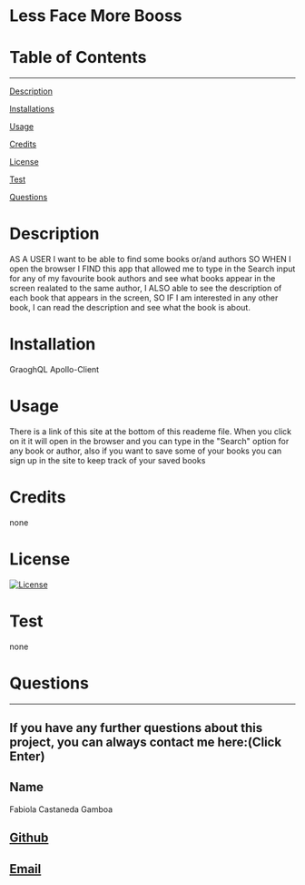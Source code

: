  
  # Less Face More Booss

  # Table of Contents
  _________________________________

[Description](#Description)

[Installations](#Installations)

[Usage](#Usage)

[Credits](#Credits)

[License](#License)

[Test](#Test)

[Questions](#Questions)
 

  # Description
   AS A USER I want to be able to find some books or/and authors SO WHEN  I open the browser I FIND this app that allowed me to type in the Search input for any of my favourite book authors and see what books appear in the screen realated to the same author, I ALSO able to see the description of each book that appears in the screen, SO IF I am interested in any other book, I can read the description and see what the book is about.

  # Installation
  GraoghQL Apollo-Client 

  # Usage
  There is a link of this site at the bottom of this reademe file. When you click on it it will open in the browser and you can type in the "Search" option for any book or author, also if you want to save some of your books you can sign up in the site to keep track of your saved books 

  # Credits
  none

  # License
  [![License](https://img.shields.io/badge/License--blue.svg)](https://opensource.org/licenses/)
  
  # Test
  none

  # Questions
  _________________________________

  ## If you have any further questions about this project, you can always contact me here:(Click Enter)

  ## Name
  Fabiola Castaneda Gamboa

  ## [Github](https://github.com/Fabscg)
  

  ## [Email](fabiscg79@gmailcom)

  
